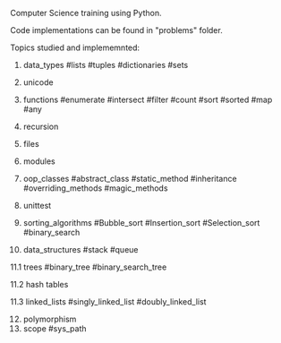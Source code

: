 Computer Science training using Python. 

Code implementations can be found in "problems" folder. 

Topics studied and implememnted: 
1. data_types 
	#lists
	#tuples 
	#dictionaries 
	#sets
	
2. unicode
3. functions 
	#enumerate
	#intersect 
	#filter
	#count 
	#sort 
	#sorted 
	#map
	#any
4. recursion
	
5. files
6. modules
7. oop_classes 
	#abstract_class
	#static_method 
	#inheritance
	#overriding_methods
	#magic_methods
	
8. unittest
	
9. sorting_algorithms
	#Bubble_sort 
	#Insertion_sort 
	#Selection_sort 
	#binary_search

11. data_structures
	#stack
	#queue
 
 11.1 trees 
  #binary_tree 
  #binary_search_tree
  
 11.2 hash tables 

 11.3 linked_lists
	#singly_linked_list
	#doubly_linked_list
 	
12. polymorphism
13. scope
	#sys_path
	 
